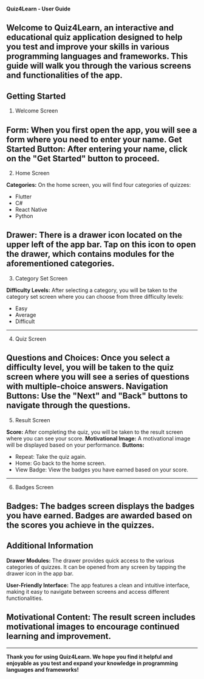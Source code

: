 **Quiz4Learn - User Guide**

Welcome to Quiz4Learn, an interactive and educational quiz application designed to help you test and improve your skills in various programming languages and frameworks. This guide will walk you through the various screens and functionalities of the app.
------------------------------------------------------------------------------------------------------------------------------------------------------------------------------ 
**Getting Started**
------------------------------------------------------------------------------------------------------------------------------------------------------------------------------ 
1. Welcome Screen

**Form:** When you first open the app, you will see a form where you need to enter your name.
**Get Started Button:** After entering your name, click on the "Get Started" button to proceed.
------------------------------------------------------------------------------------------------------------------------------------------------------------------------------ 
2. Home Screen

**Categories:** On the home screen, you will find four categories of quizzes:
  - Flutter
  - C#
  - React Native
  - Python
    
**Drawer:** There is a drawer icon located on the upper left of the app bar. Tap on this icon to open the drawer, which contains modules for the aforementioned categories.
------------------------------------------------------------------------------------------------------------------------------------------------------------------------------ 
3. Category Set Screen

**Difficulty Levels:** After selecting a category, you will be taken to the category set screen where you can choose from three difficulty levels:
  - Easy
  - Average
  - Difficult
------------------------------------------------------------------------------------------------------------------------------------------------------------------------------     
4. Quiz Screen

**Questions and Choices:** Once you select a difficulty level, you will be taken to the quiz screen where you will see a series of questions with multiple-choice answers.
**Navigation Buttons:** Use the "Next" and "Back" buttons to navigate through the questions.
------------------------------------------------------------------------------------------------------------------------------------------------------------------------------ 
5. Result Screen

**Score:** After completing the quiz, you will be taken to the result screen where you can see your score.
**Motivational Image:** A motivational image will be displayed based on your performance.
**Buttons:**
  - Repeat: Take the quiz again.
  - Home: Go back to the home screen.
  - View Badge: View the badges you have earned based on your score.
------------------------------------------------------------------------------------------------------------------------------------------------------------------------------    
6. Badges Screen

**Badges:** The badges screen displays the badges you have earned. Badges are awarded based on the scores you achieve in the quizzes.
------------------------------------------------------------------------------------------------------------------------------------------------------------------------------

**Additional Information**
------------------------------------------------------------------------------------------------------------------------------------------------------------------------------ 
**Drawer Modules:** The drawer provides quick access to the various categories of quizzes. It can be opened from any screen by tapping the drawer icon in the app bar.

**User-Friendly Interface:** The app features a clean and intuitive interface, making it easy to navigate between screens and access different functionalities.

**Motivational Content:** The result screen includes motivational images to encourage continued learning and improvement.
------------------------------------------------------------------------------------------------------------------------------------------------------------------------------ 
------------------------------------------------------------------------------------------------------------------------------------------------------------------------------ 
**Thank you for using Quiz4Learn. We hope you find it helpful and enjoyable as you test and expand your knowledge in programming languages and frameworks!**
